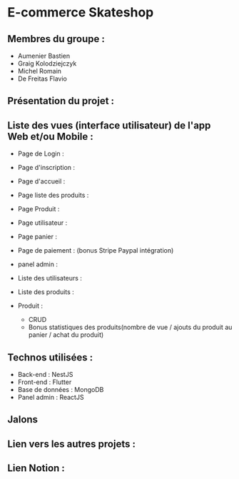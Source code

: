 # E-commerce Skateshop

## Membres du groupe :

- Aumenier Bastien
- Graig Kolodziejczyk
- Michel Romain
- De Freitas Flavio

## Présentation du projet :

## Liste des vues (interface utilisateur) de l'app Web et/ou Mobile :

- Page de Login :
- Page d'inscription :
- Page d'accueil :
- Page liste des produits :
- Page Produit :
- Page utilisateur :
- Page panier :
- Page de paiement : (bonus Stripe Paypal intégration)

- panel admin :
- Liste des utilisateurs :
- Liste des produits :
- Produit :
  - CRUD
  - Bonus statistiques des produits(nombre de vue / ajouts du produit au panier / achat du produit)

## Technos utilisées :

- Back-end : NestJS
- Front-end : Flutter
- Base de données : MongoDB
- Panel admin : ReactJS

## Jalons

## Lien vers les autres projets :

## Lien Notion :
